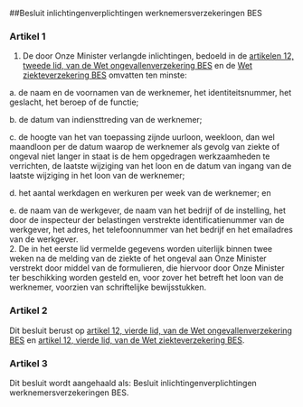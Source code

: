 <meta http-equiv='Content-Type' content='text/html; charset=utf-8' />

##Besluit inlichtingenverplichtingen werknemersverzekeringen BES

### Artikel  1  

1.  De door Onze Minister verlangde inlichtingen, bedoeld in de [artikelen 12, tweede lid, van de Wet ongevallenverzekering BES](../../../../../../wet-BES/wet/ongevallenverzekering/bes/BWBR0028497/README.md) en de [Wet ziekteverzekering BES](../../../../../../wet-BES/wet/ziekteverzekering/bes/BWBR0028728/README.md) omvatten ten minste: 

a. de naam en de voornamen van de werknemer, het identiteitsnummer, het geslacht, het beroep of de functie;  

b. de datum van indiensttreding van de werknemer;  

c. de hoogte van het van toepassing zijnde uurloon, weekloon, dan wel maandloon per de datum waarop de werknemer als gevolg van ziekte of ongeval niet langer in staat is de hem opgedragen werkzaamheden te verrichten, de laatste wijziging van het loon en de datum van ingang van de laatste wijziging in het loon van de werknemer;  

d. het aantal werkdagen en werkuren per week van de werknemer; en  

e. de naam van de werkgever, de naam van het bedrijf of de instelling, het door de inspecteur der belastingen verstrekte identificatienummer van de werkgever, het adres, het telefoonnummer van het bedrijf en het emailadres van de werkgever.     
2.  De in het eerste lid vermelde gegevens worden uiterlijk binnen twee weken na de melding van de ziekte of het ongeval aan Onze Minister verstrekt door middel van de formulieren, die hiervoor door Onze Minister ter beschikking worden gesteld en, voor zover het betreft het loon van de werknemer, voorzien van schriftelijke bewijsstukken.  

### Artikel  2  

Dit besluit berust op [artikel 12, vierde lid, van de Wet ongevallenverzekering BES](../../../../../../wet-BES/wet/ongevallenverzekering/bes/BWBR0028497/README.md) en [artikel 12, vierde lid, van de Wet ziekteverzekering BES](../../../../../../wet-BES/wet/ziekteverzekering/bes/BWBR0028728/README.md).

### Artikel  3  

Dit besluit wordt aangehaald als: Besluit inlichtingenverplichtingen werknemersverzekeringen BES. 

